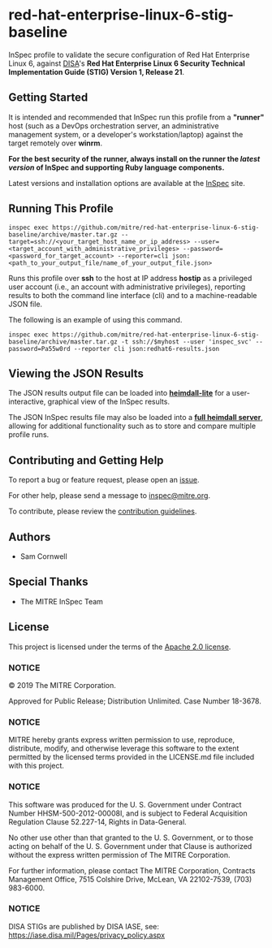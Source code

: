 # red-hat-enterprise-linux-6-stig-baseline

InSpec profile to validate the secure configuration of Red Hat Enterprise Linux 6, against [DISA](https://iase.disa.mil/stigs/)'s **Red Hat Enterprise Linux 6 Security Technical Implementation Guide (STIG) Version 1, Release 21**.

## Getting Started  
It is intended and recommended that InSpec run this profile from a __"runner"__ host (such as a DevOps orchestration server, an administrative management system, or a developer's workstation/laptop) against the target remotely over __winrm__.

__For the best security of the runner, always install on the runner the _latest version_ of InSpec and supporting Ruby language components.__ 

Latest versions and installation options are available at the [InSpec](http://inspec.io/) site.

## Running This Profile

    inspec exec https://github.com/mitre/red-hat-enterprise-linux-6-stig-baseline/archive/master.tar.gz --target=ssh://<your_target_host_name_or_ip_address> --user=<target_account_with_administrative_privileges> --password=<password_for_target_account> --reporter=cli json:<path_to_your_output_file/name_of_your_output_file.json>

Runs this profile over __ssh__ to the host at IP address __hostip__ as a privileged user account (i.e., an account with administrative privileges), reporting results to both the command line interface (cli) and to a machine-readable JSON file. 
    
The following is an example of using this command. 

    inspec exec https://github.com/mitre/red-hat-enterprise-linux-6-stig-baseline/archive/master.tar.gz -t ssh://$myhost --user 'inspec_svc' --password=Pa55w0rd --reporter cli json:redhat6-results.json

## Viewing the JSON Results

The JSON results output file can be loaded into __[heimdall-lite](https://mitre.github.io/heimdall-lite/)__ for a user-interactive, graphical view of the InSpec results. 

The JSON InSpec results file may also be loaded into a __[full heimdall server](https://github.com/mitre/heimdall)__, allowing for additional functionality such as to store and compare multiple profile runs.

## Contributing and Getting Help
To report a bug or feature request, please open an [issue](https://github.com/mitre/red-hat-enterprise-linux-6-stig-baseline/issues/new).

For other help, please send a message to [inspec@mitre.org](mailto:inspec@mitre.org).

To contribute, please review the [contribution guidelines](https://github.com/mitre/docs-mitre-inspec/blob/master/CONTRIBUTING.md).

## Authors
- Sam Cornwell

## Special Thanks

- The MITRE InSpec Team

## License 

This project is licensed under the terms of the [Apache 2.0 license](https://github.com/mitre/microsoft-windows-2012r2-memberserver-stig-baseline/blob/master/LICENSE.md).

### NOTICE

© 2019 The MITRE Corporation.  

Approved for Public Release; Distribution Unlimited. Case Number 18-3678.  

### NOTICE
MITRE hereby grants express written permission to use, reproduce, distribute, modify, and otherwise leverage this software to the extent permitted by the licensed terms provided in the LICENSE.md file included with this project.

### NOTICE  

This software was produced for the U. S. Government under Contract Number HHSM-500-2012-00008I, and is subject to Federal Acquisition Regulation Clause 52.227-14, Rights in Data-General.  

No other use other than that granted to the U. S. Government, or to those acting on behalf of the U. S. Government under that Clause is authorized without the express written permission of The MITRE Corporation. 

For further information, please contact The MITRE Corporation, Contracts Management Office, 7515 Colshire Drive, McLean, VA  22102-7539, (703) 983-6000.  

### NOTICE

DISA STIGs are published by DISA IASE, see: https://iase.disa.mil/Pages/privacy_policy.aspx   
